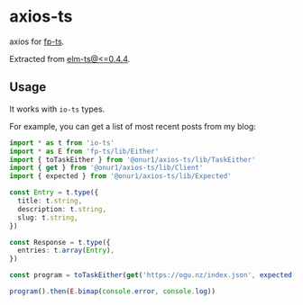 # axios-ts

axios for [fp-ts](https://github.com/gcanti/fp-ts).

Extracted from [elm-ts@<=0.4.4](https://github.com/gcanti/elm-ts/tree/0.4.4/src/Http.ts).

## Usage

It works with `io-ts` types.

For example, you can get a list of most recent posts from my blog:

```ts
import * as t from 'io-ts'
import * as E from 'fp-ts/lib/Either'
import { toTaskEither } from '@onur1/axios-ts/lib/TaskEither'
import { get } from '@onur1/axios-ts/lib/Client'
import { expected } from '@onur1/axios-ts/lib/Expected'

const Entry = t.type({
  title: t.string,
  description: t.string,
  slug: t.string,
})

const Response = t.type({
  entries: t.array(Entry),
})

const program = toTaskEither(get('https://ogu.nz/index.json', expected(Response)))

program().then(E.bimap(console.error, console.log))
```
